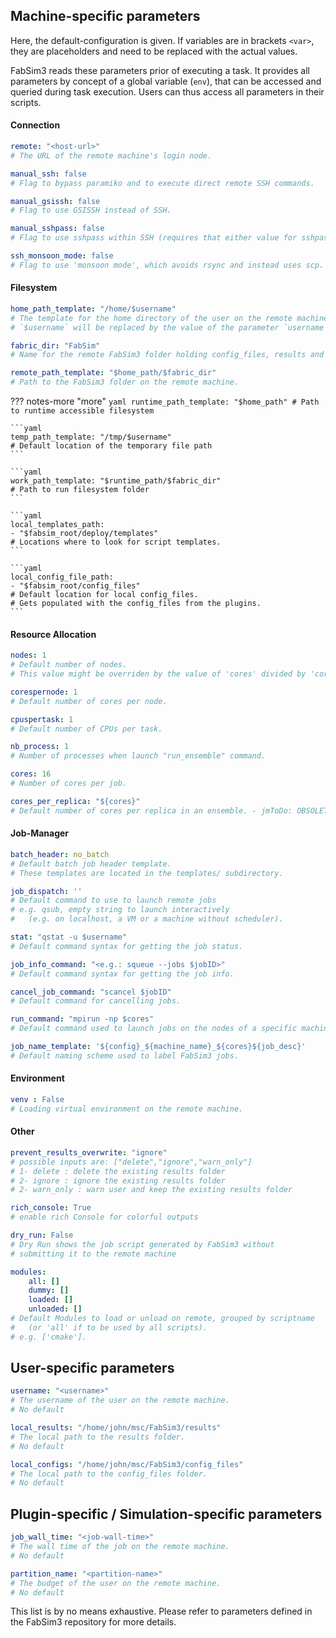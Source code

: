## Machine-specific parameters

Here, the default-configuration is given.
If variables are in brackets `<var>`, they are placeholders and need to be replaced with the actual values.

FabSim3 reads these parameters prior of executing a task.
It provides all parameters by concept of a global variable (`env`), that can be accessed and queried during task execution.
Users can thus access all parameters in their scripts.

#### Connection
```yaml
remote: "<host-url>"
# The URL of the remote machine's login node.
```

```yaml
manual_ssh: false
# Flag to bypass paramiko and to execute direct remote SSH commands.
```

```yaml
manual_gsissh: false
# Flag to use GSISSH instead of SSH.
```

```yaml
manual_sshpass: false
# Flag to use sshpass within SSH (requires that either value for sshpass is set with filename of plaintext password file for this machine or SSHPASS set in environment)
```

```yaml
ssh_monsoon_mode: false
# Flag to use 'monsoon mode', which avoids rsync and instead uses scp.
```

#### Filesystem
```yaml
home_path_template: "/home/$username"
# The template for the home directory of the user on the remote machine.
# `$username` will be replaced by the value of the parameter `username`.
```

```yaml
fabric_dir: "FabSim"
# Name for the remote FabSim3 folder holding config_files, results and scripts.
```

```yaml
remote_path_template: "$home_path/$fabric_dir"
# Path to the FabSim3 folder on the remote machine.
```

??? notes-more "more"
    ```yaml
    runtime_path_template: "$home_path"
    # Path to runtime accessible filesystem
    ```

    ```yaml
    temp_path_template: "/tmp/$username"
    # Default location of the temporary file path
    ```

    ```yaml
    work_path_template: "$runtime_path/$fabric_dir"
    # Path to run filesystem folder
    ```

    ```yaml
    local_templates_path:
    - "$fabsim_root/deploy/templates"
    # Locations where to look for script templates.
    ```

    ```yaml
    local_config_file_path:
    - "$fabsim_root/config_files"
    # Default location for local config_files.
    # Gets populated with the config_files from the plugins.
    ```

#### Resource Allocation
```yaml
nodes: 1
# Default number of nodes.
# This value might be overriden by the value of 'cores' divided by 'corespernode'.
```

```yaml
corespernode: 1
# Default number of cores per node.
```

```yaml
cpuspertask: 1
# Default number of CPUs per task.
```

```yaml
nb_process: 1
# Number of processes when launch "run_ensemble" command.
```

```yaml
cores: 16
# Number of cores per job.
```

```yaml
cores_per_replica: "${cores}"
# Default number of cores per replica in an ensemble. - jmToDo: OBSOLETE?
```


#### Job-Manager
```yaml
batch_header: no_batch
# Default batch job header template.
# These templates are located in the templates/ subdirectory.
```

```yaml
job_dispatch: ''
# Default command to use to launch remote jobs
# e.g. qsub, empty string to launch interactively
#   (e.g. on localhost, a VM or a machine without scheduler).
```

```yaml
stat: "qstat -u $username"
# Default command syntax for getting the job status.
```

```yaml
job_info_command: "<e.g.: squeue --jobs $jobID>"
# Default command syntax for getting the job info.
```

```yaml
cancel_job_command: "scancel $jobID"
# Default command for cancelling jobs.
```

```yaml
run_command: "mpirun -np $cores"
# Default command used to launch jobs on the nodes of a specific machine.
```

```yaml
job_name_template: '${config}_${machine_name}_${cores}${job_desc}'
# Default naming scheme used to label FabSim3 jobs.
```

#### Environment
```yaml
venv : False
# Loading virtual environment on the remote machine.
```


#### Other
```yaml
prevent_results_overwrite: "ignore"
# possible inputs are: ["delete","ignore","warn_only"]
# 1- delete : delete the existing results folder
# 2- ignore : ignore the existing results folder
# 2- warn_only : warn user and keep the existing results folder
```

```yaml
rich_console: True
# enable rich Console for colorful outputs
```

```yaml
dry_run: False
# Dry Run shows the job script generated by FabSim3 without
# submitting it to the remote machine
```


```yaml
modules:
    all: []
    dummy: []
    loaded: []
    unloaded: []
# Default Modules to load or unload on remote, grouped by scriptname
#   (or 'all' if to be used by all scripts).
# e.g. ['cmake'].
```


## User-specific parameters

```yaml
username: "<username>"
# The username of the user on the remote machine.
# No default
```


```yaml
local_results: "/home/john/msc/FabSim3/results"
# The local path to the results folder.
# No default
```

```yaml
local_configs: "/home/john/msc/FabSim3/config_files"
# The local path to the config_files folder.
# No default
```


## Plugin-specific / Simulation-specific parameters

```yaml
job_wall_time: "<job-wall-time>"
# The wall time of the job on the remote machine.
# No default
```

```yaml
partition_name: "<partition-name>"
# The budget of the user on the remote machine.
# No default
```

This list is by no means exhaustive.
Please refer to parameters defined in the FabSim3 repository for more details.